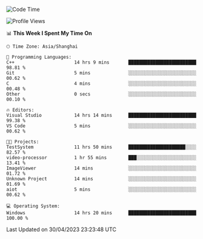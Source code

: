 <!--START_SECTION:waka-->
![Code Time](http://img.shields.io/badge/Code%20Time-897%20hrs%202%20mins-blue)

![Profile Views](http://img.shields.io/badge/Profile%20Views-3-blue)

📊 **This Week I Spent My Time On** 

```text
🕑︎ Time Zone: Asia/Shanghai

💬 Programming Languages: 
C++                      14 hrs 9 mins       █████████████████████████   98.81 % 
Git                      5 mins              ░░░░░░░░░░░░░░░░░░░░░░░░░   00.62 % 
C                        4 mins              ░░░░░░░░░░░░░░░░░░░░░░░░░   00.48 % 
Other                    0 secs              ░░░░░░░░░░░░░░░░░░░░░░░░░   00.10 % 

🔥 Editors: 
Visual Studio            14 hrs 14 mins      █████████████████████████   99.38 % 
VS Code                  5 mins              ░░░░░░░░░░░░░░░░░░░░░░░░░   00.62 % 

🐱‍💻 Projects: 
TestSystem               11 hrs 50 mins      █████████████████████░░░░   82.57 % 
video-processor          1 hr 55 mins        ███░░░░░░░░░░░░░░░░░░░░░░   13.41 % 
ImageViewer              14 mins             ░░░░░░░░░░░░░░░░░░░░░░░░░   01.72 % 
Unknown Project          14 mins             ░░░░░░░░░░░░░░░░░░░░░░░░░   01.69 % 
aiot                     5 mins              ░░░░░░░░░░░░░░░░░░░░░░░░░   00.62 % 

💻 Operating System: 
Windows                  14 hrs 20 mins      █████████████████████████   100.00 % 
```


 Last Updated on 30/04/2023 23:23:48 UTC
<!--END_SECTION:waka-->
